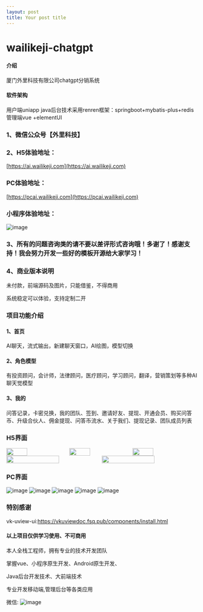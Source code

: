 ```yaml
---
layout: post
title: Your post title
---
```


# wailikeji-chatgpt

#### 介绍
厦门外里科技有限公司chatgpt分销系统

#### 软件架构
用户端uniapp
java后台技术采用renren框架：springboot+mybatis-plus+redis
管理端vue +elementUI


### 1、微信公众号【外里科技】

### 2、H5体验地址：

[https://ai.wailikeji.com](https://ai.wailikeji.com)


### PC体验地址：
[https://pcai.wailikeji.com](https://pcai.wailikeji.com)

### 小程序体验地址：

![image](https://wailikeji.oss-cn-beijing.aliyuncs.com/yuanma/gh_ded3ffc10d4f_430%20%281%29.jpg)

### 3、所有的问题咨询类的请不要以差评形式咨询哦！多谢了！感谢支持！我会努力开发一些好的模板开源给大家学习！

### 4、商业版本说明

未付款，前端源码及图片，只能借鉴，不得商用

系统稳定可以体验，支持定制二开


### 项目功能介绍

#### 1、首页

AI聊天，流式输出，新建聊天窗口，AI绘图，模型切换

#### 2、角色模型

有投资顾问，会计师，法律顾问，医疗顾问，学习顾问，翻译，营销策划等多种AI聊天觉模型

#### 3、我的

问答记录，卡密兑换，我的团队、签到、邀请好友、提现、开通会员、购买问答币、升级合伙人、佣金提现、问答币流水、关于我们、提现记录、团队成员列表

### H5界面
<div style="display:flex">
  <img src="https://wailikeji.oss-cn-beijing.aliyuncs.com/yuanma/chatgpt-h5/FB152226F1520A7244176BA0EA1D919D.jpg" style="width:33%">
  <img src="https://wailikeji.oss-cn-beijing.aliyuncs.com/yuanma/chatgpt-h5/26679C2EC2E70ABC7FE042CA0E872988.jpg" style="width:33%">
  <img src="https://wailikeji.oss-cn-beijing.aliyuncs.com/yuanma/chatgpt-h5/QQ20230619-1.jpg" style="width:33%">
</div>

<div style="display:flex">
  <img src="https://wailikeji.oss-cn-beijing.aliyuncs.com/yuanma/chatgpt-h5/QQ20230619-0.jpg" style="width:55%">
  <img src="https://wailikeji.oss-cn-beijing.aliyuncs.com/yuanma/chatgpt-h5/FB77B254C6BBD6E1FC4EB4BD701ECF2C.jpg" style="width:55%">
</div>

### PC界面

![image](https://wailikeji.oss-cn-beijing.aliyuncs.com/yuanma/6964F1792641C8FAADBE30A27F43072E.jpg)
![image](https://wailikeji.oss-cn-beijing.aliyuncs.com/yuanma/8473BA7D-AFFF-4F18-8210-8A1630FD1C9F.png)
![image](https://wailikeji.oss-cn-beijing.aliyuncs.com/yuanma/80224E3345A94CA265C02A73C1F40DE4.jpg)
![image](https://wailikeji.oss-cn-beijing.aliyuncs.com/yuanma/8A8784D2785D48305D551F1362A517E3.jpg)
![image](https://wailikeji.oss-cn-beijing.aliyuncs.com/yuanma/CC1FD9B555358B573DBA2008BE927D73.jpg)



### 特别感谢

vk-uview-ui:https://vkuviewdoc.fsq.pub/components/install.html

#### 以上项目仅供学习使用、不可商用

本人全栈工程师，拥有专业的技术开发团队

掌握vue、小程序原生开发、Android原生开发、

Java后台开发技术、大前端技术

专业开发移动端,管理后台等各类应用

微信:
![image](https://wailikeji.oss-cn-beijing.aliyuncs.com/yuanma/20051687709614_.pic.jpg)
